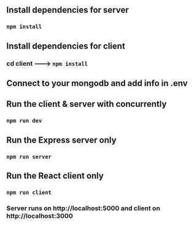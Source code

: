 ## Install dependencies for server

### `npm install`

## Install dependencies for client

### cd client ---> `npm install`

## Connect to your mongodb and add info in .env

## Run the client & server with concurrently

### `npm run dev`

## Run the Express server only

### `npm run server`

## Run the React client only

### `npm run client`

### Server runs on http://localhost:5000 and client on http://localhost:3000
